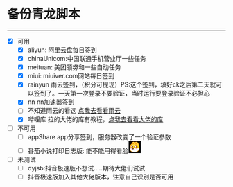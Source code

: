 # 备份青龙脚本
***

- [x] 可用
  - [x] aliyun: 阿里云盘每日签到
  - [x] chinaUnicom:中国联通手机营业厅一些任务
  - [x] meituan: 美团领劵和一些自动任务
  - [x] miui: miuiver.com网站每日签到
  - [x] rainyun 雨云签到，（积分可提现）PS:这个签到，填好ck之后第二天就可以签到了。一天第一次登录不要验证，当时运行要登录验证不必担心
  - [x] nn nn加速器签到
  - [ ] 不知道雨云的看这 [点我去看看雨云](https://www.rainyun.com/Mzc0MjE=_)
  - [x] 哔哩库 拉的大佬的库有教程，[点我去看看大佬的库](https://github.com/RayWangQvQ/BiliBiliToolPro)
- [ ] 不可用
  -[ ] appShare app分享签到，服务器改变了一个验证参数
  - [ ] 番茄小说打印日志版: 能不能用得看脸![img.png](img.png)
- [ ] 未测试
  -[ ] dyjsb:抖音极速版不想试.....期待大佬们试试  
  -[ ] 抖音极速版加入其他大佬版本，注意自己识别是否可用